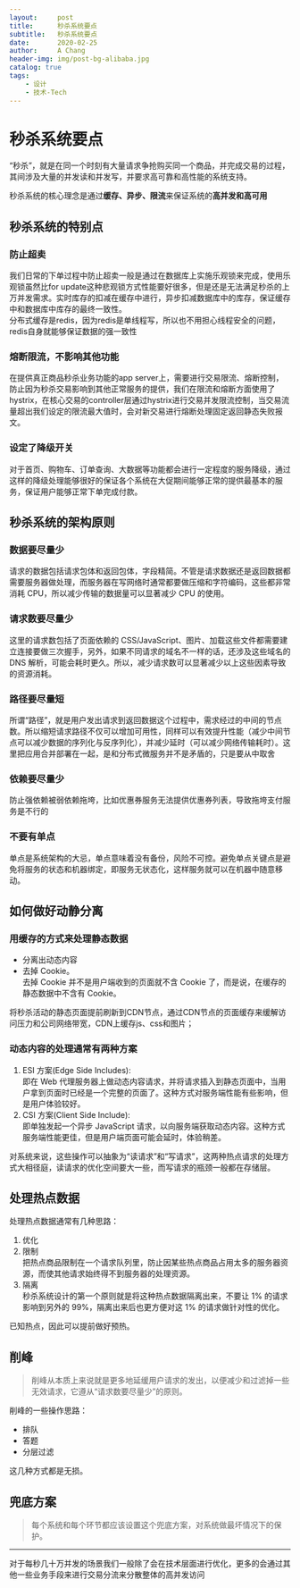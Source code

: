 ```yaml
---
layout:     post
title:      秒杀系统要点
subtitle:   秒杀系统要点
date:       2020-02-25
author:     A Chang
header-img: img/post-bg-alibaba.jpg
catalog: true
tags:
    - 设计
    - 技术-Tech
---
```


# 秒杀系统要点

“秒杀”，就是在同一个时刻有大量请求争抢购买同一个商品，并完成交易的过程，其间涉及大量的并发读和并发写，并要求高可靠和高性能的系统支持。

秒杀系统的核心理念是通过**缓存、异步、限流**来保证系统的**高并发和高可用**  

## 秒杀系统的特别点

### 防止超卖  
我们日常的下单过程中防止超卖一般是通过在数据库上实施乐观锁来完成，使用乐观锁虽然比for update这种悲观锁方式性能要好很多，但是还是无法满足秒杀的上万并发需求。实时库存的扣减在缓存中进行，异步扣减数据库中的库存，保证缓存中和数据库中库存的最终一致性。  
分布式缓存是redis，因为redis是单线程写，所以也不用担心线程安全的问题，redis自身就能够保证数据的强一致性

### 熔断限流，不影响其他功能  
在提供真正商品秒杀业务功能的app server上，需要进行交易限流、熔断控制，防止因为秒杀交易影响到其他正常服务的提供，我们在限流和熔断方面使用了hystrix，在核心交易的controller层通过hystrix进行交易并发限流控制，当交易流量超出我们设定的限流最大值时，会对新交易进行熔断处理固定返回静态失败报文。

### 设定了降级开关  
对于首页、购物车、订单查询、大数据等功能都会进行一定程度的服务降级，通过这样的降级处理能够很好的保证各个系统在大促期间能够正常的提供最基本的服务，保证用户能够正常下单完成付款。

## 秒杀系统的架构原则

### 数据要尽量少  
请求的数据包括请求包体和返回包体，字段精简。不管是请求数据还是返回数据都需要服务器做处理，而服务器在写网络时通常都要做压缩和字符编码，这些都非常消耗 CPU，所以减少传输的数据量可以显著减少 CPU 的使用。

### 请求数要尽量少  
这里的请求数包括了页面依赖的 CSS/JavaScript、图片、加载这些文件都需要建立连接要做三次握手，另外，如果不同请求的域名不一样的话，还涉及这些域名的 DNS 解析，可能会耗时更久。所以，减少请求数可以显著减少以上这些因素导致的资源消耗。

### 路径要尽量短  
所谓“路径”，就是用户发出请求到返回数据这个过程中，需求经过的中间的节点数。所以缩短请求路径不仅可以增加可用性，同样可以有效提升性能（减少中间节点可以减少数据的序列化与反序列化），并减少延时（可以减少网络传输耗时）。这里把应用合并部署在一起，是和分布式微服务并不是矛盾的，只是要从中取舍

### 依赖要尽量少  
防止强依赖被弱依赖拖垮，比如优惠券服务无法提供优惠券列表，导致拖垮支付服务是不行的

### 不要有单点  
单点是系统架构的大忌，单点意味着没有备份，风险不可控。避免单点关键点是避免将服务的状态和机器绑定，即服务无状态化，这样服务就可以在机器中随意移动。

## 如何做好动静分离

### 用缓存的方式来处理静态数据 

  - 分离出动态内容
  - 去掉 Cookie。  
去掉 Cookie 并不是用户端收到的页面就不含 Cookie 了，而是说，在缓存的静态数据中不含有 Cookie。

  将秒杀活动的静态页面提前刷新到CDN节点，通过CDN节点的页面缓存来缓解访问压力和公司网络带宽，CDN上缓存js、css和图片；

### 动态内容的处理通常有两种方案

  1. ESI 方案(Edge Side Includes):  
  即在 Web 代理服务器上做动态内容请求，并将请求插入到静态页面中，当用户拿到页面时已经是一个完整的页面了。这种方式对服务端性能有些影响，但是用户体验较好。  
  2. CSI 方案(Client Side Include):  
  即单独发起一个异步 JavaScript 请求，以向服务端获取动态内容。这种方式服务端性能更佳，但是用户端页面可能会延时，体验稍差。
  
  对系统来说，这些操作可以抽象为“读请求”和“写请求”，这两种热点请求的处理方式大相径庭，读请求的优化空间要大一些，而写请求的瓶颈一般都在存储层。

## 处理热点数据

处理热点数据通常有几种思路：  
1. 优化
2. 限制  
把热点商品限制在一个请求队列里，防止因某些热点商品占用太多的服务器资源，而使其他请求始终得不到服务器的处理资源。
3. 隔离  
秒杀系统设计的第一个原则就是将这种热点数据隔离出来，不要让 1% 的请求影响到另外的 99%，隔离出来后也更方便对这 1% 的请求做针对性的优化。

已知热点，因此可以提前做好预热。

## 削峰

> 削峰从本质上来说就是更多地延缓用户请求的发出，以便减少和过滤掉一些无效请求，它遵从“请求数要尽量少”的原则。 

削峰的一些操作思路：

- 排队
- 答题
- 分层过滤  

这几种方式都是无损。

## 兜底方案
> 每个系统和每个环节都应该设置这个兜底方案，对系统做最坏情况下的保护。

--- 
对于每秒几十万并发的场景我们一般除了会在技术层面进行优化，更多的会通过其他一些业务手段来进行交易分流来分散整体的高并发访问
